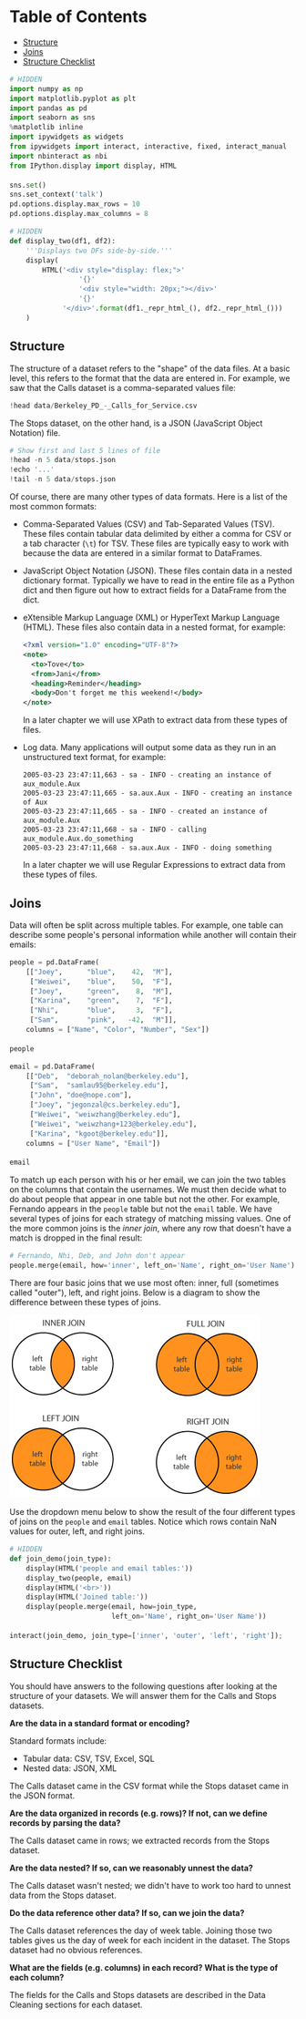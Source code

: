 
<h1>Table of Contents<span class="tocSkip"></span></h1>
<div class="toc"><ul class="toc-item"><li><span><a href="#Structure" data-toc-modified-id="Structure-1">Structure</a></span></li><li><span><a href="#Joins" data-toc-modified-id="Joins-2">Joins</a></span></li><li><span><a href="#Structure-Checklist" data-toc-modified-id="Structure-Checklist-3">Structure Checklist</a></span></li></ul></div>


```python
# HIDDEN
import numpy as np
import matplotlib.pyplot as plt
import pandas as pd
import seaborn as sns
%matplotlib inline
import ipywidgets as widgets
from ipywidgets import interact, interactive, fixed, interact_manual
import nbinteract as nbi
from IPython.display import display, HTML

sns.set()
sns.set_context('talk')
pd.options.display.max_rows = 10
pd.options.display.max_columns = 8
```


```python
# HIDDEN
def display_two(df1, df2):
    '''Displays two DFs side-by-side.'''
    display(
        HTML('<div style="display: flex;">'
                 '{}'
                 '<div style="width: 20px;"></div>'
                 '{}'
             '</div>'.format(df1._repr_html_(), df2._repr_html_()))
    )
```

## Structure

The structure of a dataset refers to the "shape" of the data files. At a basic level, this refers to the format that the data are entered in. For example, we saw that the Calls dataset is a comma-separated values file:


```python
!head data/Berkeley_PD_-_Calls_for_Service.csv
```

The Stops dataset, on the other hand, is a JSON (JavaScript Object Notation) file.


```python
# Show first and last 5 lines of file
!head -n 5 data/stops.json
!echo '...'
!tail -n 5 data/stops.json
```

Of course, there are many other types of data formats. Here is a list of the most common formats:

- Comma-Separated Values (CSV) and Tab-Separated Values (TSV). These files contain tabular data delimited by either a comma for CSV or a tab character (`\t`) for TSV. These files are typically easy to work with because the data are entered in a similar format to DataFrames.
- JavaScript Object Notation (JSON). These files contain data in a nested dictionary format. Typically we have to read in the entire file as a Python dict and then figure out how to extract fields for a DataFrame from the dict.
- eXtensible Markup Language (XML) or HyperText Markup Language (HTML). These files also contain data in a nested format, for example:

    ```xml
    <?xml version="1.0" encoding="UTF-8"?>
    <note>
      <to>Tove</to>
      <from>Jani</from>
      <heading>Reminder</heading>
      <body>Don't forget me this weekend!</body>
    </note>
    ```
    
    In a later chapter we will use XPath to extract data from these types of files.
- Log data. Many applications will output some data as they run in an unstructured text format, for example:

    ```
    2005-03-23 23:47:11,663 - sa - INFO - creating an instance of aux_module.Aux
    2005-03-23 23:47:11,665 - sa.aux.Aux - INFO - creating an instance of Aux
    2005-03-23 23:47:11,665 - sa - INFO - created an instance of aux_module.Aux
    2005-03-23 23:47:11,668 - sa - INFO - calling aux_module.Aux.do_something
    2005-03-23 23:47:11,668 - sa.aux.Aux - INFO - doing something
    ```
    
    In a later chapter we will use Regular Expressions to extract data from these types of files.

## Joins

Data will often be split across multiple tables. For example, one table can describe some people's personal information while another will contain their emails:


```python
people = pd.DataFrame(
    [["Joey",      "blue",    42,  "M"],
     ["Weiwei",    "blue",    50,  "F"],
     ["Joey",      "green",    8,  "M"],
     ["Karina",    "green",    7,  "F"],
     ["Nhi",       "blue",     3,  "F"],
     ["Sam",       "pink",   -42,  "M"]], 
    columns = ["Name", "Color", "Number", "Sex"])

people
```


```python
email = pd.DataFrame(
    [["Deb",  "deborah_nolan@berkeley.edu"],
     ["Sam",  "samlau95@berkeley.edu"],
     ["John", "doe@nope.com"],
     ["Joey", "jegonzal@cs.berkeley.edu"],
     ["Weiwei", "weiwzhang@berkeley.edu"],
     ["Weiwei", "weiwzhang+123@berkeley.edu"],
     ["Karina", "kgoot@berkeley.edu"]], 
    columns = ["User Name", "Email"])

email
```

To match up each person with his or her email, we can join the two tables on the columns that contain the usernames. We must then decide what to do about people that appear in one table but not the other. For example, Fernando appears in the `people` table but not the `email` table. We have several types of joins for each strategy of matching missing values. One of the more common joins is the *inner join*, where any row that doesn't have a match is dropped in the final result:


```python
# Fernando, Nhi, Deb, and John don't appear
people.merge(email, how='inner', left_on='Name', right_on='User Name')
```

There are four basic joins that we use most often: inner, full (sometimes called "outer"), left, and right joins. Below is a diagram to show the difference between these types of joins.

![joins](https://github.com/DS-100/textbook/raw/master/assets/joins.png)

Use the dropdown menu below to show the result of the four different types of joins on the `people` and `email` tables. Notice which rows contain NaN values for outer, left, and right joins.


```python
# HIDDEN
def join_demo(join_type):
    display(HTML('people and email tables:'))
    display_two(people, email)
    display(HTML('<br>'))
    display(HTML('Joined table:'))
    display(people.merge(email, how=join_type,
                         left_on='Name', right_on='User Name'))
    
interact(join_demo, join_type=['inner', 'outer', 'left', 'right']);
```

## Structure Checklist

You should have answers to the following questions after looking at the structure of your datasets. We will answer them for the Calls and Stops datasets.

**Are the data in a standard format or encoding?**

Standard formats include:

- Tabular data: CSV, TSV, Excel, SQL
- Nested data: JSON, XML

The Calls dataset came in the CSV format while the Stops dataset came in the JSON format.

**Are the data organized in records (e.g. rows)? If not, can we define records by parsing the data?**

The Calls dataset came in rows; we extracted records from the Stops dataset.

**Are the data nested? If so, can we reasonably unnest the data?**

The Calls dataset wasn't nested; we didn't have to work too hard to unnest data from the Stops dataset.

**Do the data reference other data? If so, can we join the data?**

The Calls dataset references the day of week table. Joining those two tables gives us the day of week for each incident in the dataset. The Stops dataset had no obvious references.

**What are the fields (e.g. columns) in each record? What is the type of each column?**

The fields for the Calls and Stops datasets are described in the Data Cleaning sections for each dataset.

